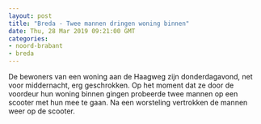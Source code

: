 ```yaml
---
layout: post
title: "Breda - Twee mannen dringen woning binnen"
date: Thu, 28 Mar 2019 09:21:00 GMT
categories: 
- noord-brabant 
- breda 
---
```


De bewoners van een woning aan de Haagweg zijn donderdagavond, net voor middernacht, erg geschrokken. Op het moment dat ze door de voordeur hun woning binnen gingen probeerde twee mannen op een scooter met hun mee te gaan. Na een worsteling vertrokken de mannen weer op de scooter.
